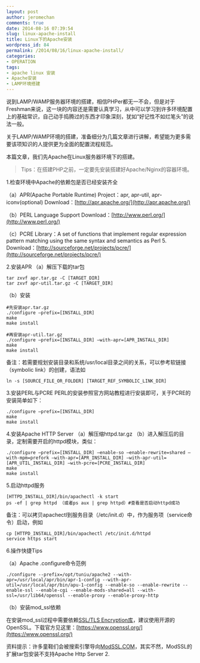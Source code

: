 ```yaml
---
layout: post
author: jeromechan
comments: true
date: 2014-08-16 07:39:54
slug: linux-apache-install
title: Linux下的Apache安装
wordpress_id: 84
permalink: /2014/08/16/linux-apache-install/
categories:
- OPERATION
tags:
- apache linux 安装
- Apache安装
- LAMP环境搭建
---
```


说到LAMP/WAMP服务器环境的搭建，相信PHPer都无一不会，但是对于Freshman来说，这一块的内容还是需要认真学习，从中可以学习到许多环境配置上的基础常识，自己动手捣腾过的东西才印象深刻，犹如“好记性不如烂笔头”的说法一般。

关于LAMP/WAMP环境的搭建，准备细分为几篇文章进行讲解，希望能为更多需要该项知识的人提供更为全面的配置流程规范。

本篇文章，我们先Apache在Linux服务器环境下的搭建。

> Tips：在搭建PHP之前，一定要先安装搭建好Apache/Nginx的容器环境。

1.检查环境中Apache的依赖包是否已经安装齐全

（a）APR(Apache Portable Runtime) Project：apr, apr-util, apr-iconv(optional)
    Download：[http://apr.apache.org/](http://apr.apache.org/)

（b）PERL Language Support
	Download：[http://www.perl.org/](http://www.perl.org/)

（c）PCRE Library：A set of functions that implement regular expression pattern matching using the same syntax and semantics as Perl 5.
	Download：[http://sourceforge.net/projects/pcre/](http://sourceforge.net/projects/pcre/)

2.安装APR
（a）解压下载的tar包

```shell
tar zxvf apr.tar.gz -C [TARGET_DIR]
tar zxvf apr-util.tar.gz -C [TARGET_DIR]
```

（b）安装

```shell
#先安装apr.tar.gz    
./configure —prefix=[INSTALL_DIR]
make
make install

#再安装apr-util.tar.gz
./configure —prefix=[INSTALL_DIR] —with-apr=[APR_INSTALL_DIR]
make
make install
```

备注：若需要规划安装目录和系统/usr/local目录之间的关系，可以参考软链接（symbolic link）的创建，语法如
  
`ln -s [SOURCE_FILE_OR_FOLDER] [TARGET_REF_SYMBOLIC_LINK_DIR]`

3.安装PERL与PCRE
PERL的安装参照官方网站教程进行安装即可，关于PCRE的安装简单如下：

```shell  
./configure —prefix=[INSTALL_DIR]
make
make install
``` 

4.安装Apache HTTP Server
（a）解压缩httpd.tar.gz
（b）进入解压后的目录，定制需要开启的httpd模块，类似：

```shell  
./configure —prefix=[INSTALL_DIR] —enable-so —enable-rewrite=shared —with-mpm=prefork —with-apr=[APR_INSTALL_DIR] —with-apr-util=[APR_UTIL_INSTALL_DIR] —with-pcre=[PCRE_INSTALL_DIR] 
make 
make install
```

5.启动httpd服务

```shell  
[HTTPD_INSTALL_DIR]/bin/apachectl -k start 
ps -ef | grep httpd （或者ps aux | grep httpd）#查看是否启动httpd成功
```

备注：可以拷贝apachectl到服务目录（/etc/init.d）中，作为服务项（service命令）启动，例如

```shell   
cp [HTTPD_INSTALL_DIR]/bin/apachectl /etc/init.d/httpd
service https start
```  

6.操作快捷Tips

（a）Apache .configure命令范例

```shell  
./configure --prefix=/opt/tuniu/apache2 --with-apr=/usr/local/apr/bin/apr-1-config --with-apr-util=/usr/local/apr/bin/apu-1-config --enable-so --enable-rewrite --enable-ssl --enable-cgi --enable-mods-shared=all --with-ssl=/usr/lib64/openssl --enable-proxy --enable-proxy-http
```

（b）安装mod_ssl依赖

在安装mod_ssl过程中需要依赖[SSL/TLS Encryption库](http://httpd.apache.org/docs/2.2/ssl/)，建议使用开源的OpenSSL。下载官方见这里：[https://www.openssl.org/](https://www.openssl.org/)

资料提示：许多童鞋们会被搜索引擎导向[ModSSL.COM](http://www.modssl.org/)，其实不然，ModSSL的扩展tar包安装不支持Apache Http Server 2.

